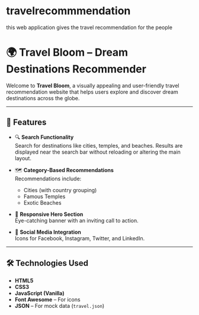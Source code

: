 # travelrecommmendation
this web application gives the travel recommendation for the people  
# 🌍 Travel Bloom – Dream Destinations Recommender

Welcome to **Travel Bloom**, a visually appealing and user-friendly travel recommendation website that helps users explore and discover dream destinations across the globe.

---

## 🚀 Features

- 🔍 **Search Functionality**  
  Search for destinations like cities, temples, and beaches. Results are displayed near the search bar without reloading or altering the main layout.

- 🗺️ **Category-Based Recommendations**  
  Recommendations include:
  - Cities (with country grouping)
  - Famous Temples
  - Exotic Beaches

- 🎯 **Responsive Hero Section**  
  Eye-catching banner with an inviting call to action.

- 📱 **Social Media Integration**  
  Icons for Facebook, Instagram, Twitter, and LinkedIn.

---

## 🛠️ Technologies Used

- **HTML5**
- **CSS3**
- **JavaScript (Vanilla)**
- **Font Awesome** – For icons
- **JSON** – For mock data (`travel.json`)


